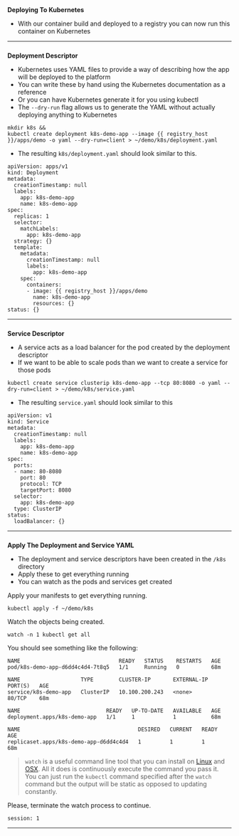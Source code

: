 
## 
**Deploying To Kubernetes**



*   With our container build and deployed to a registry you can now run this container on Kubernetes


---


### 
**Deployment Descriptor**



*   Kubernetes uses YAML files to provide a way of describing how the app will be deployed to the platform
*   You can write these by hand using the Kubernetes documentation as a reference
*   Or you can have Kubernetes generate it for you using kubectl
*   The `--dry-run` flag allows us to generate the YAML without actually deploying anything to Kubernetes


```execute-1
mkdir k8s &&
kubectl create deployment k8s-demo-app --image {{ registry_host }}/apps/demo -o yaml --dry-run=client > ~/demo/k8s/deployment.yaml
```

*   The resulting `k8s/deployment.yaml` should look similar to this.

```
apiVersion: apps/v1
kind: Deployment
metadata:
  creationTimestamp: null
  labels:
    app: k8s-demo-app
    name: k8s-demo-app
spec:
  replicas: 1
  selector:
    matchLabels:
      app: k8s-demo-app
  strategy: {}
  template:
    metadata:
      creationTimestamp: null
      labels:
        app: k8s-demo-app
    spec:
      containers:
      - image: {{ registry_host }}/apps/demo
        name: k8s-demo-app
        resources: {}
status: {}
```

---


### 
**Service Descriptor**


*   A service acts as a load balancer for the pod created by the deployment descriptor
*   If we want to be able to scale pods than we want to create a service for those pods


```execute-1
kubectl create service clusterip k8s-demo-app --tcp 80:8080 -o yaml --dry-run=client > ~/demo/k8s/service.yaml

```


*   The resulting `service.yaml` should look similar to this

```
apiVersion: v1
kind: Service
metadata:
  creationTimestamp: null
  labels:
    app: k8s-demo-app
    name: k8s-demo-app
spec:
  ports:
  - name: 80-8080
    port: 80
    protocol: TCP
    targetPort: 8080
  selector:
    app: k8s-demo-app
  type: ClusterIP
status:
  loadBalancer: {}
```

---


### 
**Apply The Deployment and Service YAML**


*   The deployment and service descriptors have been created in the `/k8s` directory
*   Apply these to get everything running
*   You can watch as the pods and services get created

Apply your manifests to get everything running.
```execute-1
kubectl apply -f ~/demo/k8s 
```

Watch the objects being created.
```execute-1
watch -n 1 kubectl get all
```

You should see something like the following:
```                 
NAME                               READY   STATUS    RESTARTS   AGE
pod/k8s-demo-app-d6dd4c4d4-7t8q5   1/1     Running   0          68m

NAME                   TYPE        CLUSTER-IP       EXTERNAL-IP   PORT(S)   AGE
service/k8s-demo-app   ClusterIP   10.100.200.243   <none>        80/TCP    68m

NAME                           READY   UP-TO-DATE   AVAILABLE   AGE
deployment.apps/k8s-demo-app   1/1     1            1           68m

NAME                                     DESIRED   CURRENT   READY   AGE
replicaset.apps/k8s-demo-app-d6dd4c4d4   1         1         1       68m
```

> `watch` is a useful command line tool that you can install on [Linux](https://www.2daygeek.com/linux-watch-command-to-monitor-a-command/) and [OSX](https://osxdaily.com/2010/08/22/install-watch-command-on-os-x/). All it does is continuously execute the command you pass it. You can just run the `kubectl` command specified after the `watch` command but the output will be static as opposed to updating constantly.

Please, terminate the watch process to continue.

```terminal:interrupt
session: 1
```

---